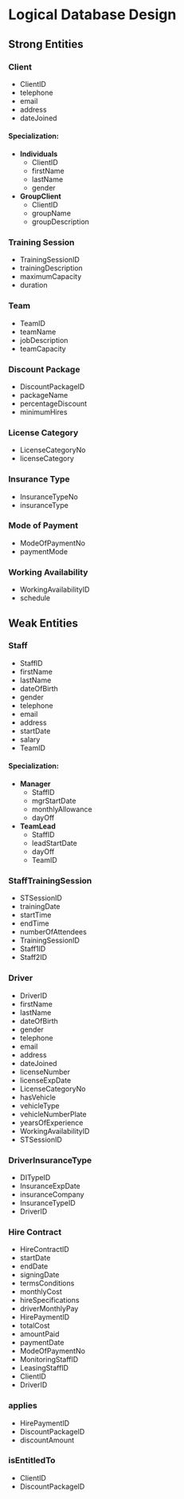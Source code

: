 # Logical Database Design

## Strong Entities

### Client
- ClientID
- telephone
- email
- address
- dateJoined

#### Specialization:
- **Individuals**
  - ClientID
  - firstName
  - lastName
  - gender
- **GroupClient**
  - ClientID
  - groupName
  - groupDescription

### Training Session
- TrainingSessionID
- trainingDescription
- maximumCapacity
- duration

### Team
- TeamID
- teamName
- jobDescription
- teamCapacity

### Discount Package
- DiscountPackageID
- packageName
- percentageDiscount
- minimumHires

### License Category
- LicenseCategoryNo
- licenseCategory

### Insurance Type
- InsuranceTypeNo
- insuranceType

### Mode of Payment
- ModeOfPaymentNo
- paymentMode

### Working Availability
- WorkingAvailabilityID
- schedule

## Weak Entities

### Staff
- StaffID
- firstName
- lastName
- dateOfBirth
- gender
- telephone
- email
- address
- startDate
- salary
- TeamID

#### Specialization:
- **Manager**
  - StaffID
  - mgrStartDate
  - monthlyAllowance
  - dayOff
- **TeamLead**
  - StaffID
  - leadStartDate
  - dayOff
  - TeamID

### StaffTrainingSession
- STSessionID
- trainingDate
- startTime
- endTime
- numberOfAttendees
- TrainingSessionID
- Staff1ID
- Staff2ID

### Driver
- DriverID
- firstName
- lastName
- dateOfBirth
- gender
- telephone
- email
- address
- dateJoined
- licenseNumber
- licenseExpDate
- LicenseCategoryNo
- hasVehicle
- vehicleType
- vehicleNumberPlate
- yearsOfExperience
- WorkingAvailabilityID
- STSessionID

### DriverInsuranceType
- DITypeID
- InsuranceExpDate
- insuranceCompany
- InsuranceTypeID
- DriverID

### Hire Contract
- HireContractID
- startDate
- endDate
- signingDate
- termsConditions
- monthlyCost
- hireSpecifications
- driverMonthlyPay
- HirePaymentID
- totalCost
- amountPaid
- paymentDate
- ModeOfPaymentNo
- MonitoringStaffID
- LeasingStaffID
- ClientID
- DriverID

### applies
- HirePaymentID
- DiscountPackageID
- discountAmount

### isEntitledTo
- ClientID
- DiscountPackageID
